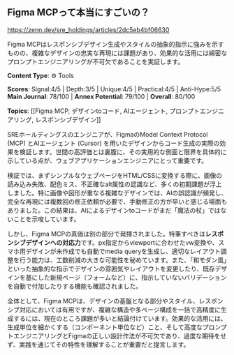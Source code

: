 ## Figma MCPって本当にすごいの？

https://zenn.dev/sre_holdings/articles/2dc5eb4bf06630

Figma MCPはレスポンシブデザイン生成やスタイルの抽象的指示に強みを示すものの、複雑なデザインの忠実な再現には課題があり、効果的な活用には綿密なプロンプトエンジニアリングが不可欠であることを実証します。

**Content Type**: ⚙️ Tools

**Scores**: Signal:4/5 | Depth:3/5 | Unique:4/5 | Practical:4/5 | Anti-Hype:5/5
**Main Journal**: 78/100 | **Annex Potential**: 79/100 | **Overall**: 80/100

**Topics**: [[Figma MCP, デザインtoコード, AIエージェント, プロンプトエンジニアリング, レスポンシブデザイン]]

SREホールディングスのエンジニアが、FigmaのModel Context Protocol (MCP) とAIエージェント (Cursor) を用いたデザインからコード生成の実際の効果を検証します。世間の高評価とは裏腹に、その実用的な側面と限界を具体的に示している点が、ウェブアプリケーションエンジニアにとって重要です。

検証では、まずシンプルなウェブページをHTML/CSSに変換する際に、画像の読み込み失敗、配色ミス、不正確なalt属性の認識など、多くの初期課題が浮上しました。特に画像や図形が重なる複雑なデザインでは、AIの誤認識が頻発し、完全な再現には複数回の修正依頼が必要で、手動修正の方が早いと感じる場面もありました。この結果は、AIによるデザインtoコードがまだ「魔法の杖」ではないことを示唆しています。

しかし、Figma MCPの真価は別の部分で発揮されました。特筆すべきは**レスポンシブデザインへの対応力**です。px指定からviewportに合わせたvw変換や、スマホ用デザインが未作成でも自動でmedia queryを生成し、適切なレイアウト調整を行う能力は、工数削減の大きな可能性を秘めています。また、「和モダン風」といった抽象的な指示でデザインの雰囲気やレイアウトを変更したり、既存デザインを基にした新規ページ（フォームなど）に、指示していないバリデーションを自動で付加したりする機能も確認されました。

全体として、Figma MCPは、デザインの基盤となる部分やスタイル、レスポンシブ対応においては有用ですが、複雑な構造や多ページ構成を一括で高精度に生成するには、現在のところ課題が多いと結論付けています。効果的な活用には、生成単位を細かくする（コンポーネント単位など）こと、そして高度なプロンプトエンジニアリングとFigmaの正しい設計作法が不可欠であり、過度な期待をせず、実践を通じてその特性を理解することが重要だと提言します。